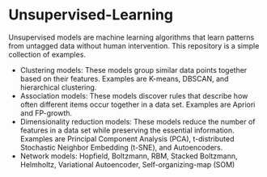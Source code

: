 # Unsupervised-Learning

Unsupervised models are machine learning algorithms that learn patterns 
from untagged data without human intervention. 
This repository is a simple collection of examples.

- Clustering models: These models group similar data points together based on their features. Examples are K-means, DBSCAN, and hierarchical clustering.
- Association models: These models discover rules that describe how often different items occur together in a data set. Examples are Apriori and FP-growth.
- Dimensionality reduction models: These models reduce the number of features in a data set while preserving the essential information. Examples are Principal Component Analysis (PCA), t-distributed Stochastic Neighbor Embedding (t-SNE), and Autoencoders.
- Network models: Hopfield, Boltzmann, RBM, Stacked Boltzmann, Helmholtz, Variational Autoencoder, Self-organizing-map (SOM)
